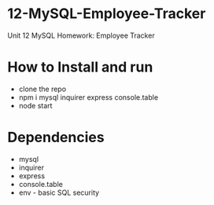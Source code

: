 # 12-MySQL-Employee-Tracker

Unit 12 MySQL Homework: Employee Tracker

# How to Install and run

- clone the repo
- npm i mysql inquirer express console.table
- node start

# Dependencies

- mysql
- inquirer
- express
- console.table
- env - basic SQL security

